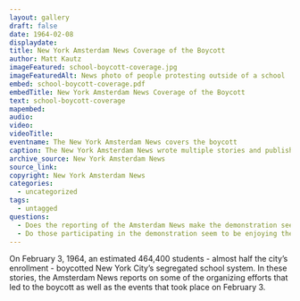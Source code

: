```yaml
---
layout: gallery
draft: false
date: 1964-02-08
displaydate:
title: New York Amsterdam News Coverage of the Boycott
author: Matt Kautz
imageFeatured: school-boycott-coverage.jpg
imageFeaturedAlt: News photo of people protesting outside of a school 
embed: school-boycott-coverage.pdf
embedTitle: New York Amsterdam News Coverage of the Boycott
text: school-boycott-coverage
mapembed: 
audio: 
video: 
videoTitle: 
eventname: The New York Amsterdam News covers the boycott
caption: The New York Amsterdam News wrote multiple stories and published a newspaper editorial on the boycott. These are two of the articles and the editorial published by the Amsterdam News. 
archive_source: New York Amsterdam News 
source_link: 
copyright: New York Amsterdam News 
categories:
  - uncategorized
tags:
  - untagged
questions:
  - Does the reporting of the Amsterdam News make the demonstration seem like a success or a failure? Explain your answer.
  - Do those participating in the demonstration seem to be enjoying themselves? Explain your answer.
---
```


On February 3, 1964, an estimated 464,400 students - almost half the city’s enrollment - boycotted New York City’s segregated school system. In these stories, the Amsterdam News reports on some of the organizing efforts that led to the boycott as well as the events that took place on February 3.
